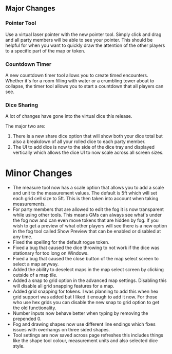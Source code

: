 ## Major Changes

### Pointer Tool

Use a virtual laser pointer with the new pointer tool. Simply click and drag and all party members will be able to see your pointer. This should be helpful for when you want to quickly draw the attention of the other players to a specific part of the map or token.

### Countdown Timer

A new countdown timer tool allows you to create timed encounters. Whether it's for a room filling with water or a crumbling tower about to collapse, the timer tool allows you to start a countdown that all players can see.

### Dice Sharing

A lot of changes have gone into the virtual dice this release.

The major two are:

1. There is a new share dice option that will show both your dice total but also a breakdown of all your rolled dice to each party member.
2. The UI to add dice is now to the side of the dice tray and displayed vertically which allows the dice UI to now scale across all screen sizes.

# Minor Changes

- The measure tool now has a scale option that allows you to add a scale and unit to the measurement values. The default is 5ft which will set each grid cell size to 5ft. This is then taken into account when taking measurements.
- For party members that are allowed to edit the fog it is now transparent while using other tools. This means GMs can always see what's under the fog now and can even move tokens that are hidden by fog. If you wish to get a preview of what other players will see there is a new option in the fog tool called Show Preview that can be enabled or disabled at any time.
- Fixed the spelling for the default rogue token.
- Fixed a bug that caused the dice throwing to not work if the dice was stationary for too long on Windows.
- Fixed a bug that caused the close button of the map select screen to select a map anyway.
- Added the ability to deselect maps in the map select screen by clicking outside of a map tile.
- Added a snap to grid option in the advanced map settings. Disabling this will disable all grid snapping features for a map.
- Added grid snapping for tokens. I was planning to add this when hex grid support was added but I liked it enough to add it now. For those who use hex grids you can disable the new snap to grid option to get the old functionality.
- Number inputs now behave better when typing by removing the prepended 0.
- Fog and drawing shapes now use different line endings which fixes issues with overhangs on three sided shapes.
- Tool settings are now saved across page refreshes this includes things like the shape tool colour, measurement units and also selected dice style.
